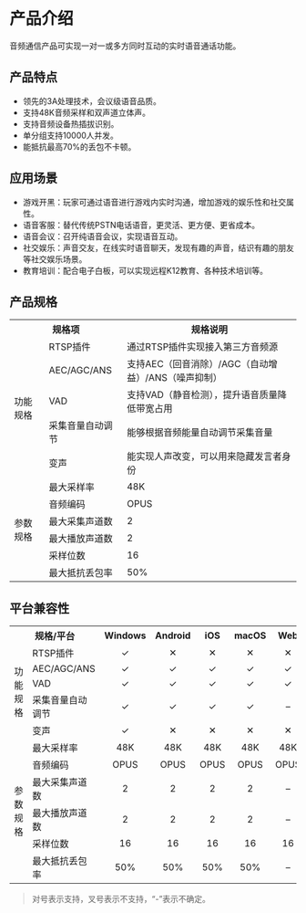 # 产品介绍
音频通信产品可实现一对一或多方同时互动的实时语音通话功能。

## 产品特点

+ 领先的3A处理技术，会议级语音品质。
+ 支持48K音频采样和双声道立体声。
+ 支持音频设备热插拔识别。
+ 单分组支持10000人并发。
+ 能抵抗最高70%的丢包不卡顿。


## 应用场景

+ 游戏开黑：玩家可通过语音进行游戏内实时沟通，增加游戏的娱乐性和社交属性。
+ 语音客服：替代传统PSTN电话语音，更灵活、更方便、更省成本。
+ 语音会议：召开纯语音会议，实现语音互动。
+ 社交娱乐：声音交友，在线实时语音聊天，发现有趣的声音，结识有趣的朋友等社交娱乐场景。
+ 教育培训：配合电子白板，可以实现远程K12教育、各种技术培训等。


## 产品规格

<table>
<tr>
<th colspan="2" align="center">规格项</th>
<th align="center">规格说明</th>
</tr>

<tr>
<td rowspan="5">功能规格</td>
<td>RTSP插件</td>
<td >通过RTSP插件实现接入第三方音频源</td>
</tr>

<tr>
<td>AEC/AGC/ANS</td>
<td>支持AEC（回音消除）/AGC（自动增益）/ANS（噪声抑制）</td>
</tr>

<tr>
<td>VAD</td>
<td>支持VAD（静音检测），提升语音质量降低带宽占用</td>
</tr>

<tr>
<td>采集音量自动调节</td>
<td>能够根据音频能量自动调节采集音量</td>
</tr>

<tr>
<td>变声</td>
<td>能实现人声改变，可以用来隐藏发言者身份</td>
</tr>


<tr>
<td rowspan="6">参数规格</td>
<td>最大采样率</td>
<td>48K</td>
</tr>

<tr>
<td>音频编码</td>
<td>OPUS</td>
</tr>

<tr>
<td>最大采集声道数</td>
<td>2</td>
</tr>

<tr>
<td>最大播放声道数</td>
<td>2</td>
</tr>

<tr>
<td>采样位数</td>
<td>16</td>
</tr>

<tr>
<td>最大抵抗丢包率</td>
<td>50%</td>
</tr>

</table>


## 平台兼容性

<table>
<tr>
<th colspan="2" align="center">规格/平台</th>
<th>Windows</th>
<th>Android</th>
<th>iOS</th>
<th>macOS</th>
<th>Web</th>
<th>WeChat</th>
</tr>

<tr>
<td rowspan="5">功能规格</td>
<td>RTSP插件</td>
<td align="center">&#10003</td>
<td align="center">&#10005</td>
<td align="center">&#10005</td>
<td align="center">&#10005</td>
<td align="center">&#10005</td>
<td align="center">&#10005</td>
</tr>

<tr>
<td>AEC/AGC/ANS</td>
<td align="center">&#10003</td>
<td align="center">&#10003</td>
<td align="center">&#10003</td>
<td align="center">&#10003</td>
<td align="center">&#10003</td>
<td align="center">&#10003</td>
</tr>

<tr>
<td>VAD</td>
<td align="center">&#10003</td>
<td align="center">&#10003</td>
<td align="center">&#10003</td>
<td align="center">&#10003</td>
<td align="center">&#10003</td>
<td align="center">&#10003</td>
</tr>

<tr>
<td>采集音量自动调节</td>
<td align="center">&#10003</td>
<td align="center">&#10003</td>
<td align="center">&#10003</td>
<td align="center">&#10003</td>
<td align="center">&#8211</td>
<td align="center">&#8211</td>
</tr>

<tr>
<td>变声</td>
<td align="center">&#10003</td>
<td align="center">&#10005</td>
<td align="center">&#10005</td>
<td align="center">&#10005</td>
<td align="center">&#10005</td>
<td align="center">&#10005</td>
</tr>



<tr>
<td rowspan="6">参数规格</td>
<td>最大采样率</td>
<td align="center">48K</td>
<td align="center">48K</td>
<td align="center">48K</td>
<td align="center">48K</td>
<td align="center">48K</td>
<td align="center">48K</td>
</tr>

<tr>
<td>音频编码</td>
<td align="center">OPUS</td>
<td align="center">OPUS</td>
<td align="center">OPUS</td>
<td align="center">OPUS</td>
<td align="center">OPUS</td>
<td align="center">OPUS</td>
</tr>

<tr>
<td>最大采集声道数</td>
<td align="center">2</td>
<td align="center">2</td>
<td align="center">2</td>
<td align="center">2</td>
<td align="center">&#8211</td>
<td align="center">&#8211</td>
</tr>

<tr>
<td>最大播放声道数</td>
<td align="center">2</td>
<td align="center">2</td>
<td align="center">2</td>
<td align="center">2</td>
<td align="center">&#8211</td>
<td align="center">&#8211</td>
</tr>

<tr>
<td>采样位数</td>
<td align="center">16</td>
<td align="center">16</td>
<td align="center">16</td>
<td align="center">16</td>
<td align="center">16</td>
<td align="center">16</td>
</tr>

<tr>
<td>最大抵抗丢包率</td>
<td align="center">50%</td>
<td align="center">50%</td>
<td align="center">50%</td>
<td align="center">50%</td>
<td align="center">&#8211</td>
<td align="center">&#8211</td>
</tr>

</table>

> 对号表示支持，叉号表示不支持，“-”表示不确定。